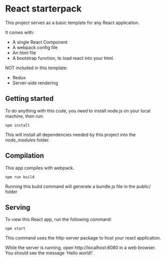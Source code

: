 # React starterpack

This project serves as a basic template for any React application.

It comes with:

* A single React Component
* A webpack config file
* An html file
* A bootstrap function, to load react into your html.


NOT included in this template:

* Redux
* Server-side rendering

## Getting started
To do anything with this code, you need to install node.js on your local machine, then run:
```
npm install
```
This will install all dependencies needed by this project into the *node_modules* folder.

## Compilation
This app compiles with webpack.
```
npm run build
```

Running this build command will generate a bundle.js file in the public/ folder


## Serving
To view this React app, run the following command:
```
npm start
```

This command uses the http-server package to host your react application.

While the server is running, open http://localhost:8080 in a web browser.
You should see the message 'Hello world!'.
